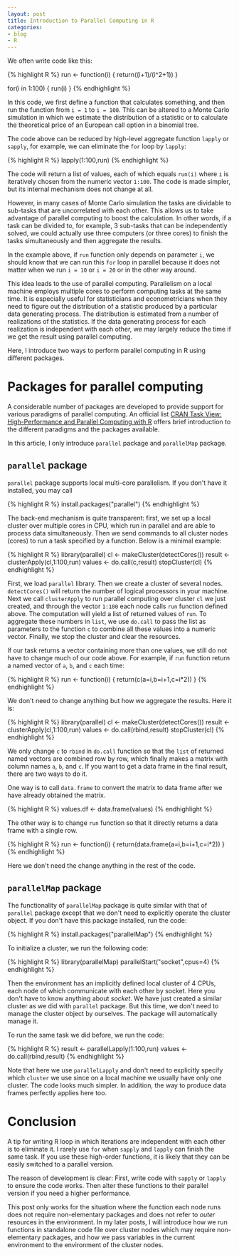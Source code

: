 ```yaml
---
layout: post
title: Introduction to Parallel Computing in R
categories:
- blog
- R
---
```


We often write code like this:

{% highlight R %}
run <- function(i) {
  return((i+1)/(i^2+1))
}

for(i in 1:100) {
  run(i)
}
{% endhighlight %}

In this code, we first define a function that calculates something, and then run the function from `i = 1` to `i = 100`. This can be altered to a Monte Carlo simulation in which we estimate the distribution of a statistic or to calculate the theoretical price of an European call option in a binomial tree.

The code above can be reduced by high-level aggregate function `lapply` or `sapply`, for example, we can eliminate the `for` loop by `lapply`:

{% highlight R %}
lapply(1:100,run)
{% endhighlight %}

The code will return a list of values, each of which equals `run(i)` where `i` is iteratively chosen from the numeric vector `1:100`. The code is made simpler, but its internal mechanism does not change at all.

However, in many cases of Monte Carlo simulation the tasks are dividable to sub-tasks that are uncorrelated with each other. This allows us to take advantage of parallel computing to boost the calculation. In other words, if a task can be divided to, for example, 3 sub-tasks that can be independently solved, we could actually use three computers (or three cores) to finish the tasks simultaneously and then aggregate the results.

In the example above, if `run` function only depends on parameter `i`, we should know that we can run this `for` loop in parallel because it does not matter when we run `i = 10` or `i = 20` or in the other way around.

This idea leads to the use of parallel computing. Parallelism on a local machine employs multiple cores to perform computing tasks at the same time. It is especially useful for statisticians and econometricians when they need to figure out the distribution of a statistic produced by a particular data generating process. The distribution is estimated from a number of realizations of the statistics. If the data generating process for each realization is independent with each other, we may largely reduce the time if we get the result using parallel computing.

Here, I introduce two ways to perform parallel computing in R using different packages.

# Packages for parallel computing

A considerable number of packages are developed to provide support for various paradigms of parallel computing. An official list [CRAN Task View: High-Performance and Parallel Computing with R](http://cran.r-project.org/web/views/HighPerformanceComputing.html) offers brief introduction to the different paradigms and the packages available.

In this article, I only introduce `parallel` package and `parallelMap` package.

## `parallel` package

`parallel` package supports local multi-core parallelism. If you don't have it installed, you may call

{% highlight R %}
install.packages("parallel")
{% endhighlight %}

The back-end mechanism is quite transparent: first, we set up a local cluster over multiple cores in CPU, which run in parallel and are able to process data simultaneously. Then we send commands to all cluster nodes (cores) to run a task specified by a function. Below is a minimal example:

{% highlight R %}
library(parallel)
cl <- makeCluster(detectCores())
result <- clusterApply(cl,1:100,run)
values <- do.call(c,result)
stopCluster(cl)
{% endhighlight %}

First, we load `parallel` library. Then we create a cluster of several nodes. `detectCores()` will return the number of logical processors in your machine. Next we call `clusterApply` to run parallel computing over cluster `cl` we just created, and through the vector `1:100` each node calls `run` function defined above. The computation will yield a list of returned values of `run`. To aggregate these numbers in `list`, we use `do.call` to pass the list as parameters to the function `c` to combine all these values into a numeric vector. Finally, we stop the cluster and clear the resources.

If our task returns a vector containing more than one values, we still do not have to change much of our code above. For example, if `run` function return a named vector of `a`, `b`, and `c` each time:

{% highlight R %}
run <- function(i) {
  return(c(a=i,b=i+1,c=i*2))
}
{% endhighlight %}

We don't need to change anything but how we aggregate the results. Here it is:

{% highlight R %}
library(parallel)
cl <- makeCluster(detectCores())
result <- clusterApply(cl,1:100,run)
values <- do.call(rbind,result)
stopCluster(cl)
{% endhighlight %}

We only change `c` to `rbind` in `do.call` function so that the `list` of returned named vectors are combined row by row, which finally makes a matrix with column names `a`, `b`, and `c`. If you want to get a data frame in the final result, there are two ways to do it.

One way is to call `data.frame` to convert the matrix to data frame after we have already obtained the matrix.

{% highlight R %}
values.df <- data.frame(values)
{% endhighlight %}

The other way is to change `run` function so that it directly returns a data frame with a single row.

{% highlight R %}
run <- function(i) {
  return(data.frame(a=i,b=i+1,c=i*2))
}
{% endhighlight %}

Here we don't need the change anything in the rest of the code.

## `parallelMap` package

The functionality of `parallelMap` package is quite similar with that of `parallel` package except that we don't need to explicitly operate the cluster object. If you don't have this package installed, run the code:

{% highlight R %}
install.packages("parallelMap")
{% endhighlight %}

To initialize a cluster, we run the following code:

{% highlight R %}
library(parallelMap)
parallelStart("socket",cpus=4)
{% endhighlight %}

Then the environment has an implicitly defined local cluster of 4 CPUs, each node of which communicate with each other by socket. Here you don't have to know anything about *socket*. We have just created a similar cluster as we did with `parallel` package. But this time, we don't need to manage the cluster object by ourselves. The package will automatically manage it.

To run the same task we did before, we run the code:

{% highlight R %}
result <- parallelLapply(1:100,run)
values <- do.call(rbind,result)
{% endhighlight %}

Note that here we use `parallelLapply` and don't need to explicitly specify which `cluster` we use since on a local machine we usually have only one cluster. The code looks much simpler. In addition, the way to produce data frames perfectly applies here too.

# Conclusion

A tip for writing R loop in which iterations are independent with each other is to eliminate it. I rarely use `for` when `sapply` and `lapply` can finish the same task. If you use these high-order functions, it is likely that they can be easily switched to a parallel version.

The reason of development is clear: First, write code with `sapply` or `lapply` to ensure the code works. Then alter these functions to their parallel version if you need a higher performance.

This post only works for the situation where the function each node runs does not require non-elementary packages and does not refer to *outer* resources in the environment. In my later posts, I will introduce how we run functions in standalone code file over cluster nodes which may require non-elementary packages, and how we pass variables in the current environment to the environment of the cluster nodes.